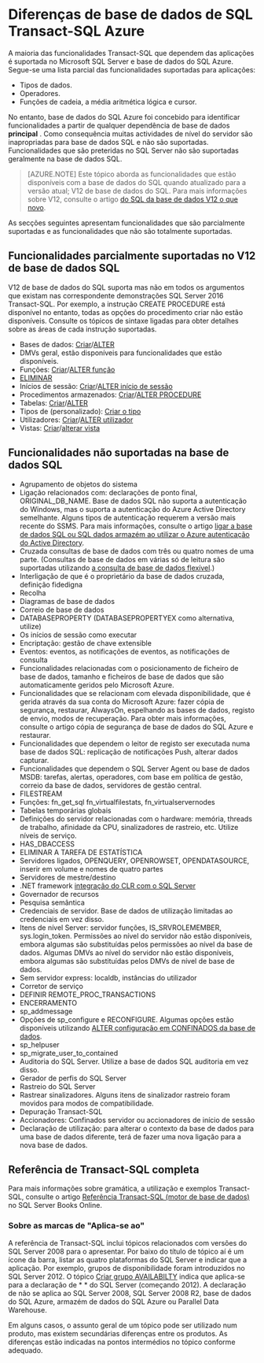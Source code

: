 <properties
   pageTitle="Não suportado no Azure SQL da base de dados T-SQL | Microsoft Azure"
   description="Declarações de Transact-SQL que são menos de totalmente suportadas na base de dados do SQL Azure"
   services="sql-database"
   documentationCenter=""
   authors="BYHAM"
   manager="jhubbard"
   editor=""
   tags=""/>

<tags
   ms.service="sql-database"
   ms.devlang="na"
   ms.topic="article"
   ms.tgt_pltfrm="na"
   ms.workload="data-management"
   ms.date="08/30/2016"
   ms.author="rick.byham@microsoft.com"/>

# <a name="azure-sql-database-transact-sql-differences"></a>Diferenças de base de dados de SQL Transact-SQL Azure


A maioria das funcionalidades Transact-SQL que dependem das aplicações é suportada no Microsoft SQL Server e base de dados do SQL Azure. Segue-se uma lista parcial das funcionalidades suportadas para aplicações:

- Tipos de dados.
- Operadores.
- Funções de cadeia, a média aritmética lógica e cursor.

No entanto, base de dados do SQL Azure foi concebido para identificar funcionalidades a partir de qualquer dependência de base de dados **principal** . Como consequência muitas actividades de nível do servidor são inapropriadas para base de dados SQL e não são suportadas. Funcionalidades que são preteridas no SQL Server não são suportadas geralmente na base de dados SQL.

> [AZURE.NOTE]
> Este tópico aborda as funcionalidades que estão disponíveis com a base de dados do SQL quando atualizado para a versão atual; V12 de base de dados do SQL. Para mais informações sobre V12, consulte o artigo [do SQL da base de dados V12 o que novo](sql-database-v12-whats-new.md).

As secções seguintes apresentam funcionalidades que são parcialmente suportadas e as funcionalidades que não são totalmente suportadas.


## <a name="features-partially-supported-in-sql-database-v12"></a>Funcionalidades parcialmente suportadas no V12 de base de dados SQL

V12 de base de dados do SQL suporta mas não em todos os argumentos que existam nas correspondente demonstrações SQL Server 2016 Transact-SQL. Por exemplo, a instrução CREATE PROCEDURE está disponível no entanto, todas as opções do procedimento criar não estão disponíveis. Consulte os tópicos de sintaxe ligadas para obter detalhes sobre as áreas de cada instrução suportadas.

- Bases de dados: [Criar](https://msdn.microsoft.com/library/dn268335.aspx )/[ALTER](https://msdn.microsoft.com/library/ms174269.aspx)
- DMVs geral, estão disponíveis para funcionalidades que estão disponíveis.
- Funções: [Criar](https://msdn.microsoft.com/library/ms186755.aspx)/[ALTER função](https://msdn.microsoft.com/library/ms186967.aspx)
- [ELIMINAR](https://msdn.microsoft.com/library/ms173730.aspx) 
- Inícios de sessão: [Criar](https://msdn.microsoft.com/library/ms189751.aspx)/[ALTER início de sessão](https://msdn.microsoft.com/library/ms189828.aspx)
- Procedimentos armazenados: [Criar](https://msdn.microsoft.com/library/ms187926.aspx)/[ALTER PROCEDURE](https://msdn.microsoft.com/library/ms189762.aspx)
- Tabelas: [Criar](https://msdn.microsoft.com/library/dn305849.aspx)/[ALTER](https://msdn.microsoft.com/library/ms190273.aspx)
- Tipos de (personalizado): [Criar o tipo](https://msdn.microsoft.com/library/ms175007.aspx)
- Utilizadores: [Criar](https://msdn.microsoft.com/library/ms173463.aspx)/[ALTER utilizador](https://msdn.microsoft.com/library/ms176060.aspx)
- Vistas: [Criar](https://msdn.microsoft.com/library/ms187956.aspx)/[alterar vista](https://msdn.microsoft.com/library/ms173846.aspx)

## <a name="features-not-supported-in-sql-database"></a>Funcionalidades não suportadas na base de dados SQL

- Agrupamento de objetos do sistema
- Ligação relacionados com: declarações de ponto final, ORIGINAL_DB_NAME. Base de dados SQL não suporta a autenticação do Windows, mas o suporta a autenticação do Azure Active Directory semelhante. Alguns tipos de autenticação requerem a versão mais recente do SSMS. Para mais informações, consulte o artigo [ligar a base de dados SQL ou SQL dados armazém ao utilizar o Azure autenticação do Active Directory](sql-database-aad-authentication.md).
- Cruzada consultas de base de dados com três ou quatro nomes de uma parte. (Consultas de base de dados em várias só de leitura são suportadas utilizando [a consulta de base de dados flexível](sql-database-elastic-query-overview.md).)
- Interligação de que é o proprietário da base de dados cruzada, definição fidedigna
- Recolha
- Diagramas de base de dados
- Correio de base de dados
- DATABASEPROPERTY (DATABASEPROPERTYEX como alternativa, utilize)
- Os inícios de sessão como executar
- Encriptação: gestão de chave extensible
- Eventos: eventos, as notificações de eventos, as notificações de consulta
- Funcionalidades relacionadas com o posicionamento de ficheiro de base de dados, tamanho e ficheiros de base de dados que são automaticamente geridos pelo Microsoft Azure.
- Funcionalidades que se relacionam com elevada disponibilidade, que é gerida através da sua conta do Microsoft Azure: fazer cópia de segurança, restaurar, AlwaysOn, espelhando as bases de dados, registo de envio, modos de recuperação. Para obter mais informações, consulte o artigo cópia de segurança de base de dados do SQL Azure e restaurar.
- Funcionalidades que dependem o leitor de registo ser executada numa base de dados SQL: replicação de notificações Push, alterar dados capturar.
- Funcionalidades que dependem o SQL Server Agent ou base de dados MSDB: tarefas, alertas, operadores, com base em política de gestão, correio da base de dados, servidores de gestão central.
- FILESTREAM
- Funções: fn_get_sql fn_virtualfilestats, fn_virtualservernodes
- Tabelas temporárias globais
- Definições do servidor relacionadas com o hardware: memória, threads de trabalho, afinidade da CPU, sinalizadores de rastreio, etc. Utilize níveis de serviço.
- HAS_DBACCESS
- ELIMINAR A TAREFA DE ESTATÍSTICA
- Servidores ligados, OPENQUERY, OPENROWSET, OPENDATASOURCE, inserir em volume e nomes de quatro partes
- Servidores de mestre/destino
- .NET framework [integração do CLR com o SQL Server](http://msdn.microsoft.com/library/ms254963.aspx)
- Governador de recursos
- Pesquisa semântica
- Credenciais de servidor. Base de dados de utilização limitadas ao credenciais em vez disso.
- Itens de nível Server: servidor funções, IS_SRVROLEMEMBER, sys.login_token. Permissões ao nível do servidor não estão disponíveis, embora algumas são substituídas pelos permissões ao nível da base de dados. Algumas DMVs ao nível do servidor não estão disponíveis, embora algumas são substituídas pelos DMVs de nível de base de dados.
- Sem servidor express: localdb, instâncias do utilizador
- Corretor de serviço
- DEFINIR REMOTE_PROC_TRANSACTIONS
- ENCERRAMENTO
- sp_addmessage
- Opções de sp_configure e RECONFIGURE. Algumas opções estão disponíveis utilizando [ALTER configuração em CONFINADOS da base de dados](https://msdn.microsoft.com/library/mt629158.aspx).
- sp_helpuser
- sp_migrate_user_to_contained
- Auditoria do SQL Server. Utilize a base de dados SQL auditoria em vez disso.
- Gerador de perfis do SQL Server
- Rastreio do SQL Server
- Rastrear sinalizadores. Alguns itens de sinalizador rastreio foram movidos para modos de compatibilidade.
- Depuração Transact-SQL
- Accionadores: Confinados servidor ou accionadores de início de sessão
- Declaração de utilização: para alterar o contexto da base de dados para uma base de dados diferente, terá de fazer uma nova ligação para a nova base de dados.


## <a name="full-transact-sql-reference"></a>Referência de Transact-SQL completa

Para mais informações sobre gramática, a utilização e exemplos Transact-SQL, consulte o artigo [Referência Transact-SQL (motor de base de dados)](https://msdn.microsoft.com/library/bb510741.aspx) no SQL Server Books Online. 

### <a name="about-the-applies-to-tags"></a>Sobre as marcas de "Aplica-se ao"

A referência de Transact-SQL inclui tópicos relacionados com versões do SQL Server 2008 para o apresentar. Por baixo do título de tópico aí é um ícone da barra, listar as quatro plataformas do SQL Server e indicar que a aplicação. Por exemplo, grupos de disponibilidade foram introduzidos no SQL Server 2012. O tópico [Criar grupo AVAILABILTY](https://msdn.microsoft.com/library/ff878399.aspx) indica que aplica-se para a declaração de * * do SQL Server (começando 2012). A declaração de não se aplica ao SQL Server 2008, SQL Server 2008 R2, base de dados do SQL Azure, armazém de dados do SQL Azure ou Parallel Data Warehouse.

Em alguns casos, o assunto geral de um tópico pode ser utilizado num produto, mas existem secundárias diferenças entre os produtos. As diferenças estão indicadas na pontos intermédios no tópico conforme adequado.

